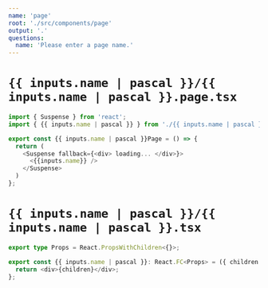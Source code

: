 ```yaml
---
name: 'page'
root: './src/components/page'
output: '.'
questions:
  name: 'Please enter a page name.'
---
```


# `{{ inputs.name | pascal }}/{{ inputs.name | pascal }}.page.tsx`

```typescript
import { Suspense } from 'react';
import { {{ inputs.name | pascal }} } from './{{ inputs.name | pascal }}'

export const {{ inputs.name | pascal }}Page = () => {
  return (
    <Suspense fallback={<div> loading... </div>}>
      <{{inputs.name}} />
    </Suspense>
  )
};
```

# `{{ inputs.name | pascal }}/{{ inputs.name | pascal }}.tsx`

```typescript
export type Props = React.PropsWithChildren<{}>;

export const {{ inputs.name | pascal }}: React.FC<Props> = ({ children }) => {
  return <div>{children}</div>;
};
```